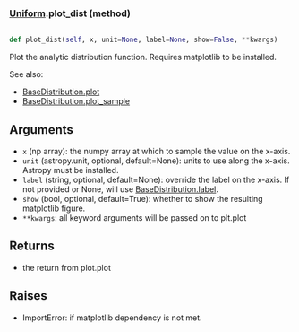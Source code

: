 ### [Uniform](Uniform.md).plot_dist (method)


```py

def plot_dist(self, x, unit=None, label=None, show=False, **kwargs)

```



Plot the analytic distribution function.  Requires matplotlib to be installed.

See also:

* [BaseDistribution.plot](BaseDistribution.plot.md)
* [BaseDistribution.plot_sample](BaseDistribution.plot_sample.md)

Arguments
-----------
* `x` (np array): the numpy array at which to sample the value on the
    x-axis.
* `unit` (astropy.unit, optional, default=None): units to use along
    the x-axis.  Astropy must be installed.
* `label` (string, optional, default=None): override the label on the
    x-axis.  If not provided or None, will use [BaseDistribution.label](BaseDistribution.label.md).
* `show` (bool, optional, default=True): whether to show the resulting
    matplotlib figure.
* `**kwargs`: all keyword arguments will be passed on to plt.plot

Returns
--------
* the return from plot.plot

Raises
--------
* ImportError: if matplotlib dependency is not met.

